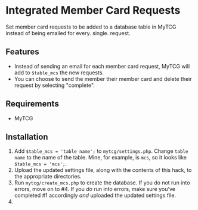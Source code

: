 # Integrated Member Card Requests
Set member card requests to be added to a database table in MyTCG instead of being emailed for every. single. request.

## Features
- Instead of sending an email for each member card request, MyTCG will add to `$table_mcs` the new requests.
- You can choose to send the member their member card and delete their request by selecting "complete".

## Requirements
- MyTCG

## Installation
1. Add `$table_mcs = 'table name';` to `mytcg/settings.php`. Change `table name` to the name of the table. Mine, for example, is `mcs`, so it looks like `$table_mcs = 'mcs';`.
2. Upload the updated settings file, along with the contents of this hack, to the appropriate directories.
3. Run `mytcg/create_mcs.php` to create the database. If you do not run into errors, move on to #4. If you *do* run into errors, make sure you've completed #1 accordingly *and* uploaded the updated settings file.
4. 
